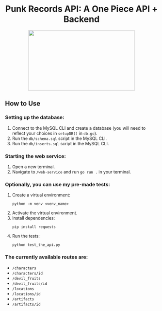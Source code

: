 <div align="center">
<h1>Punk Records API: A One Piece API + Backend </h1>
<img src="https://github.com/user-attachments/assets/c6e798c2-e03b-4f42-aa6a-3adbd1158804"
  height=200
  width=350
>
</div>

<h2>How to Use</h2>

<h3>Setting up the database:</h3>
<ol>
  <li>Connect to the MySQL CLI and create a database (you will need to reflect your choices in <code>setupDB()</code> in <code>db.go</code>).</li>
  <li>Run the <code>db/schema.sql</code> script in the MySQL CLI.</li>
  <li>Run the <code>db/inserts.sql</code> script in the MySQL CLI.</li>
</ol>

<h3>Starting the web service:</h3>
<ol>
  <li>Open a new terminal.</li>
  <li>Navigate to <code>/web-service</code> and run <code>go run .</code> in your terminal.</li>
</ol>

<h3>Optionally, you can use my pre-made tests:</h3>
<ol>
  <li>Create a virtual environment:
    <pre><code>python -m venv &lt;venv_name&gt;</code></pre>
  </li>
  <li>Activate the virtual environment.</li>
  <li>Install dependencies:
    <pre><code>pip install requests</code></pre>
  </li>
  <li>Run the tests:
    <pre><code>python test_the_api.py</code></pre>
  </li>
</ol>

<h3>The currently available routes are:</h3>
<ul>
  <li><code>/characters</code></li>
  <li><code>/characters/id</code></li>
  
  <li><code>/devil_fruits</code></li>
  <li><code>/devil_fruits/id</code></li>

  <li><code>/locations</code></li>
  <li><code>/locations/id</code></li>

  <li><code>/artifacts</code></li>
  <li><code>/artifacts/id</code></li>
</ol>
